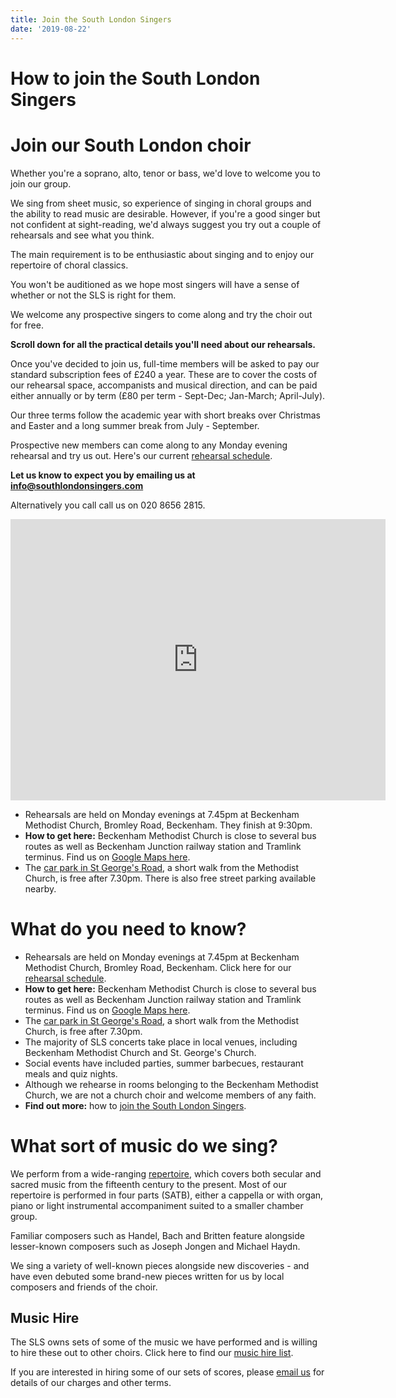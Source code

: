 ```yaml
---
title: Join the South London Singers
date: '2019-08-22'
---
```


# How to join the South London Singers

# **Join our South London choir**

Whether you're a soprano, alto, tenor or bass, we'd love to welcome you to join our group.

We sing from sheet music, so experience of singing in choral groups and the ability to read music are desirable. However, if you're a good singer but not confident at sight-reading, we'd always suggest you try out a couple of rehearsals and see what you think.

The main requirement is to be enthusiastic about singing and to enjoy our repertoire of choral classics.

You won't be auditioned as we hope most singers will have a sense of whether or not the SLS is right for them.

We welcome any prospective singers to come along and try the choir out for free.

**Scroll down for all the practical details you'll need about our rehearsals.**

Once you've decided to join us, full-time members will be asked to pay our standard subscription fees of £240 a year. These are to cover the costs of our rehearsal space, accompanists and musical direction, and can be paid either annually or by term (£80 per term - Sept-Dec; Jan-March; April-July).

Our three terms follow the academic year with short breaks over Christmas and Easter and a long summer break from July - September.

Prospective new members can come along to any Monday evening rehearsal and try us out. Here's our current [rehearsal schedule](documents/schedule-2025-spring-summer.pdf).

**Let us know to expect you by emailing us at info@southlondonsingers.com**

Alternatively you call call us on 020 8656 2815.

<iframe style="border: 0;" src="https://www.google.com/maps/embed?pb=!1m18!1m12!1m3!1d2488.7266448204055!2d-0.02555628407771291!3d51.40807722578113!2m3!1f0!2f0!3f0!3m2!1i1024!2i768!4f13.1!3m3!1m2!1s0x487601c3cdd7067b%3A0x59fcbc84da287522!2sBeckenham%20Methodist%20Church!5e0!3m2!1sen!2suk!4v1644948808599!5m2!1sen!2suk" width="600" height="450" allowfullscreen="allowfullscreen">
</iframe>

- Rehearsals are held on Monday evenings at 7.45pm at Beckenham Methodist Church, Bromley Road, Beckenham. They finish at 9:30pm.
- **How to get here:** Beckenham Methodist Church is close to several bus routes as well as Beckenham Junction railway station and Tramlink terminus. Find us on [Google Maps here](https://goo.gl/maps/SPFvvvcC1jqvMZWw5).
- The [car park in St George's Road](https://goo.gl/maps/KVvUytDbxrHgyAcs5), a short walk from the Methodist Church, is free after 7.30pm. There is also free street parking available nearby.

# What do you need to know?

- Rehearsals are held on Monday evenings at 7.45pm at Beckenham Methodist Church, Bromley Road, Beckenham. Click here for our [rehearsal schedule](documents/schedule-2025-spring-summer.pdf).
- **How to get here:** Beckenham Methodist Church is close to several bus routes as well as Beckenham Junction railway station and Tramlink terminus. Find us on [Google Maps here](https://goo.gl/maps/SPFvvvcC1jqvMZWw5).
- The [car park in St George's Road](https://goo.gl/maps/KVvUytDbxrHgyAcs5), a short walk from the Methodist Church, is free after 7.30pm.
- The majority of SLS concerts take place in local venues, including Beckenham Methodist Church and St. George's Church.
- Social events have included parties, summer barbecues, restaurant meals and quiz nights.
- Although we rehearse in rooms belonging to the Beckenham Methodist Church, we are not a church choir and welcome members of any faith.
- **Find out more:** how to [join the South London Singers](join-us).

# What sort of music do we sing?

We perform from a wide-ranging [repertoire](documents/repertoire.pdf), which covers both secular and sacred music from the fifteenth century to the present. Most of our repertoire is performed in four parts (SATB), either a cappella or with organ, piano or light instrumental accompaniment suited to a smaller chamber group.

Familiar composers such as Handel, Bach and Britten feature alongside lesser-known composers such as Joseph Jongen and Michael Haydn.

We sing a variety of well-known pieces alongside new discoveries - and have even debuted some brand-new pieces written for us by local composers and friends of the choir.

## Music Hire

The SLS owns sets of some of the music we have performed and is willing to hire these out to other choirs. Click here to find our [music hire list](documents/hirelist.pdf).

If you are interested in hiring some of our sets of scores, please [email us](mailto:info@southlondonsingers.com) for details of our charges and other terms.
